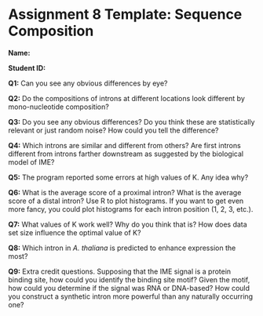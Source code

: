 # Assignment 8 Template: Sequence Composition

__Name:__

__Student ID:__


**Q1:** Can you see any obvious differences by eye?


**Q2:** Do the compositions of introns at different locations look
different by mono-nucleotide composition?

**Q3:** Do you see any obvious differences? Do you think these are
statistically relevant or just random noise? How could you tell the
difference?

**Q4:** Which introns are similar and different from others? Are first
introns different from introns farther downstream as suggested by the
biological model of IME?

**Q5:** The program reported some errors at high values of K. Any idea
why?

**Q6:** What is the average score of a proximal intron? What is the
average score of a distal intron? Use R to plot histograms. If you want
to get even more fancy, you could plot histograms for each intron
position (1, 2, 3, etc.).

**Q7:** What values of K work well? Why do you think that is? How does
data set size influence the optimal value of K?

**Q8:** Which intron in _A. thaliana_ is predicted to enhance expression
the most?

**Q9:** Extra credit questions. Supposing that the IME signal is a
protein binding site, how could you identify the binding site motif?
Given the motif, how could you determine if the signal was RNA or
DNA-based? How could you construct a synthetic intron more powerful than
any naturally occurring one?
